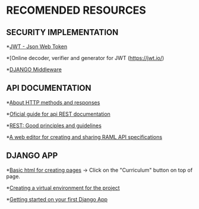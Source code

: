 # RECOMENDED RESOURCES


## SECURITY IMPLEMENTATION

*[JWT - Json Web Token](https://medium.com/trainingcenter/json-web-tokens-explicado-dba4ae3a9579)

*[Online decoder, verifier and generator for JWT (https://jwt.io/)

*[DJANGO Middleware](https://django-portuguese.readthedocs.io/en/1.0/topics/http/middleware.html)


## API DOCUMENTATION

*[About HTTP methods and responses](https://www.tutorialspoint.com/http/)

*[Oficial guide for api REST documentation](https://github.com/raml-org/raml-spec/blob/master/versions/raml-10/raml-10.md/)

*[REST: Good principles and guidelines](https://blog.caelum.com.br/rest-principios-e-boas-praticas/)

*[A web editor for creating and sharing RAML API specifications](https://github.com/mulesoft/api-designer)


## DJANGO APP

*[Basic html for creating pages](https://www.freecodecamp.org/) 
-> Click on the "Curriculum" button on top of page.

*[Creating a virtual environment for the project](https://docs.python.org/3/library/venv.html)

*[Getting started on your first Django App](https://docs.djangoproject.com/en/2.2/intro/tutorial01/)
